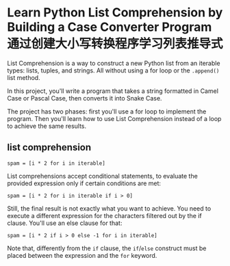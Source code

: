 # Learn Python List Comprehension by Building a Case Converter Program通过创建大小写转换程序学习列表推导式

List Comprehension is a way to construct a new Python list from an iterable types: lists, tuples, and strings. All without using a for loop or the `.append()` list method.

In this project, you'll write a program that takes a string formatted in Camel Case or Pascal Case, then converts it into Snake Case.

The project has two phases: first you'll use a for loop to implement the program. Then you'll learn how to use List Comprehension instead of a loop to achieve the same results.

## list comprehension

    spam = [i * 2 for i in iterable]

List comprehensions accept conditional statements, to evaluate the provided expression only if certain conditions are met:

    spam = [i * 2 for i in iterable if i > 0]

Still, the final result is not exactly what you want to achieve. You need to execute a different expression for the characters filtered out by the if clause. You'll use an else clause for that:

    spam = [i * 2 if i > 0 else -1 for i in iterable]

Note that, differently from the `if` clause, the `if`/`else` construct must be placed between the expression and the `for` keyword.